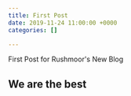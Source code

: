 ```yaml
---
title: First Post
date: 2019-11-24 11:00:00 +0000
categories: []

---
```


First Post for Rushmoor's New Blog


## We are the best
